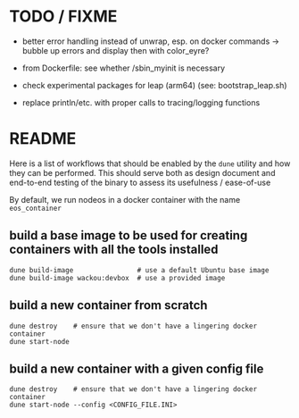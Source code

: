 
# TODO / FIXME

- better error handling instead of unwrap, esp. on docker commands
  -> bubble up errors and display then with color_eyre?

- from Dockerfile: see whether /sbin_myinit is necessary
- check experimental packages for leap (arm64) (see: bootstrap_leap.sh)
- replace println/etc. with proper calls to tracing/logging functions

# README

Here is a list of workflows that should be enabled by the `dune` utility
and how they can be performed. This should serve both as design document
and end-to-end testing of the binary to assess its usefulness / ease-of-use

By default, we run nodeos in a docker container with the name `eos_container`

## build a base image to be used for creating containers with all the tools installed

```{sh}
dune build-image                # use a default Ubuntu base image
dune build-image wackou:devbox  # use a provided image
```


## build a new container from scratch

```{sh}
dune destroy    # ensure that we don't have a lingering docker container
dune start-node
```

## build a new container with a given config file

```{sh}
dune destroy    # ensure that we don't have a lingering docker container
dune start-node --config <CONFIG_FILE.INI>
```
